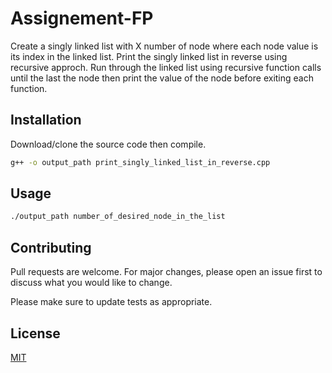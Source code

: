 # Assignement-FP

Create a singly linked list with X number of node where each node value is its index in the linked list. 
Print the singly linked list in reverse using recursive approch. Run through the linked list using recursive function calls until the last the node then print the value of the node before exiting each function.

## Installation

Download/clone the source code then compile.

```bash
g++ -o output_path print_singly_linked_list_in_reverse.cpp
```

## Usage

```bash
./output_path number_of_desired_node_in_the_list
```

## Contributing
Pull requests are welcome. For major changes, please open an issue first to discuss what you would like to change.

Please make sure to update tests as appropriate.

## License
[MIT](https://choosealicense.com/licenses/mit/)
